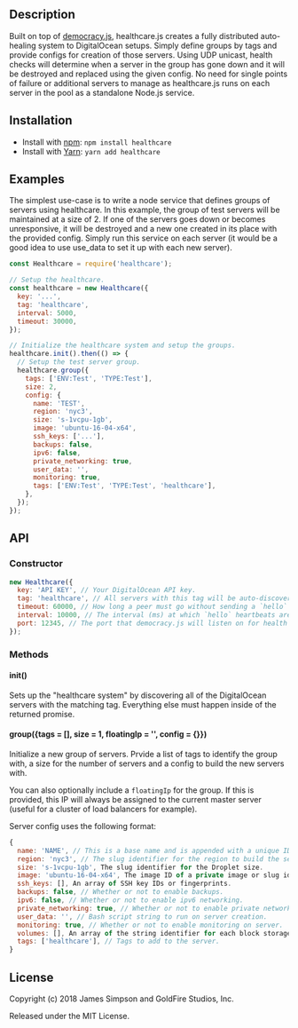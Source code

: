 ## Description
Built on top of [democracy.js](https://github.com/goldfire/democracy.js), healthcare.js creates a fully distributed auto-healing system to DigitalOcean setups. Simply define groups by tags and provide configs for creation of those servers. Using UDP unicast, health checks will determine when a server in the group has gone down and it will be destroyed and replaced using the given config. No need for single points of failure or additional servers to manage as healthcare.js runs on each server in the pool as a standalone Node.js service.

## Installation
* Install with [npm](https://www.npmjs.com/package/healthcare): `npm install healthcare`
* Install with [Yarn](https://yarnpkg.com/en/package/healthcare): `yarn add healthcare`

## Examples
The simplest use-case is to write a node service that defines groups of servers using healthcare. In this example, the group of test servers will be maintained at a size of 2. If one of the servers goes down or becomes unresponsive, it will be destroyed and a new one created in its place with the provided config. Simply run this service on each server (it would be a good idea to use use_data to set it up with each new server).

```javascript
const Healthcare = require('healthcare');

// Setup the healthcare.
const healthcare = new Healthcare({
  key: '...',
  tag: 'healthcare',
  interval: 5000,
  timeout: 30000,
});

// Initialize the healthcare system and setup the groups.
healthcare.init().then(() => {
  // Setup the test server group.
  healthcare.group({
    tags: ['ENV:Test', 'TYPE:Test'],
    size: 2,
    config: {
      name: 'TEST',
      region: 'nyc3',
      size: 's-1vcpu-1gb',
      image: 'ubuntu-16-04-x64',
      ssh_keys: ['...'],
      backups: false,
      ipv6: false,
      private_networking: true,
      user_data: '',
      monitoring: true,
      tags: ['ENV:Test', 'TYPE:Test', 'healthcare'],
    },
  });
});
```

## API
### Constructor
```javascript
new Healthcare({
  key: 'API KEY', // Your DigitalOcean API key.
  tag: 'healthcare', // All servers with this tag will be auto-discovered and managed by the matching groups.
  timeout: 60000, // How long a peer must go without sending a `hello` to be considered down.
  interval: 10000, // The interval (ms) at which `hello` heartbeats are sent to the other peers.
  port: 12345, // The port that democracy.js will listen on for health checks (this is over UDP).
});
```

### Methods
#### init()
Sets up the "healthcare system" by discovering all of the DigitalOcean servers with the matching tag. Everything else must happen inside of the returned promise.
#### group({tags = [], size = 1, floatingIp = '', config = {}})
Initialize a new group of servers. Prvide a list of tags to identify the group with, a size for the number of servers and a config to build the new servers with.

You can also optionally include a `floatingIp` for the group. If this is provided, this IP will always be assigned to the current master server (useful for a cluster of load balancers for example).

Server config uses the following format:

```javascript
{
  name: 'NAME', // This is a base name and is appended with a unique ID.
  region: 'nyc3', // The slug identifier for the region to build the server.
  size: 's-1vcpu-1gb', The slug identifier for the Droplet size.
  image: 'ubuntu-16-04-x64', The image ID of a private image or slug identifier of a public.
  ssh_keys: [], An array of SSH key IDs or fingerprints.
  backups: false, // Whether or not to enable backups.
  ipv6: false, // Whether or not to enable ipv6 networking.
  private_networking: true, // Whether or not to enable private networking.
  user_data: '', // Bash script string to run on server creation.
  monitoring: true, // Whether or not to enable monitoring on server.
  volumes: [], An array of the string identifier for each block storage volume to attach.
  tags: ['healthcare'], // Tags to add to the server.
}
```

## License
Copyright (c) 2018 James Simpson and GoldFire Studios, Inc.

Released under the MIT License.
